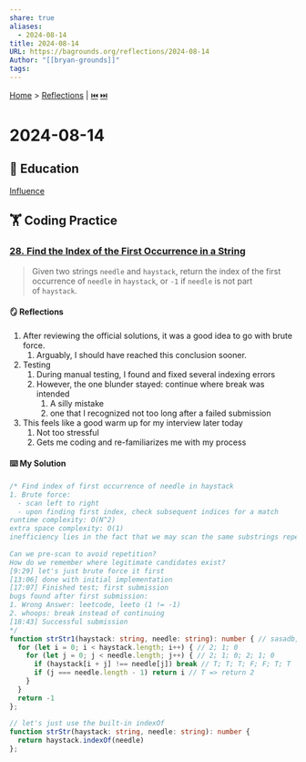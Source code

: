 ```yaml
---  
share: true  
aliases:  
  - 2024-08-14  
title: 2024-08-14  
URL: https://bagrounds.org/reflections/2024-08-14  
Author: "[[bryan-grounds]]"  
tags:   
---  
```

[Home](../index.md) > [Reflections](./index.md) | [⏮️](./2024-08-12.md) [⏭️](./2024-09-04.md)  
# 2024-08-14  
## 🧠 Education  
[Influence](../books/influence.md)  
  
## 🏋 Coding Practice  
  
### [28. Find the Index of the First Occurrence in a String](https://leetcode.com/problems/find-the-index-of-the-first-occurrence-in-a-string)  
> Given two strings `needle` and `haystack`, return the index of the first occurrence of `needle` in `haystack`, or `-1` if `needle` is not part of `haystack`.  
  
#### 🪞 Reflections  
1. After reviewing the official solutions, it was a good idea to go with brute force.  
    1. Arguably, I should have reached this conclusion sooner.  
2. Testing  
    1. During manual testing, I found and fixed several indexing errors  
    2. However, the one blunder stayed: continue where break was intended  
        1. A silly mistake  
        2. one that I recognized not too long after a failed submission  
3. This feels like a good warm up for my interview later today  
    1. Not too stressful  
    2. Gets me coding and re-familiarizes me with my process  
  
#### ⌨️ My Solution  
```ts  
/* Find index of first occurrence of needle in haystack  
1. Brute force:  
  - scan left to right  
  - upon finding first index, check subsequent indices for a match  
runtime complexity: O(N^2)  
extra space complexity: O(1)  
inefficiency lies in the fact that we may scan the same substrings repeatedly  
  
Can we pre-scan to avoid repetition?  
How do we remember where legitimate candidates exist?  
[9:29] let's just brute force it first  
[13:06] done with initial implementation  
[17:07] Finished test; first submission  
bugs found after first submission:  
1. Wrong Answer: leetcode, leeto (1 != -1)  
2. whoops: break instead of continuing  
[18:43] Successful submission  
*/  
function strStr1(haystack: string, needle: string): number { // sasadb, sad  
  for (let i = 0; i < haystack.length; i++) { // 2; 1; 0  
    for (let j = 0; j < needle.length; j++) { // 2; 1; 0; 2; 1; 0  
      if (haystack[i + j] !== needle[j]) break // T; T; T; F; F; T; T  
      if (j === needle.length - 1) return i // T => return 2  
    }  
  }  
  return -1  
};  
  
// let's just use the built-in indexOf  
function strStr(haystack: string, needle: string): number {  
  return haystack.indexOf(needle)  
};  
```  
